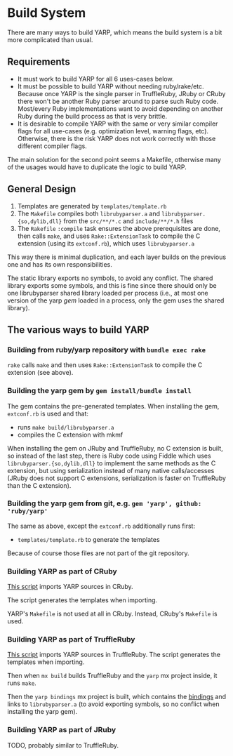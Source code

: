 # Build System

There are many ways to build YARP, which means the build system is a bit more complicated than usual.

## Requirements

* It must work to build YARP for all 6 uses-cases below.
* It must be possible to build YARP without needing ruby/rake/etc.
  Because once YARP is the single parser in TruffleRuby, JRuby or CRuby there won't be another Ruby parser around to parse such Ruby code.
  Most/every Ruby implementations want to avoid depending on another Ruby during the build process as that is very brittle.
* It is desirable to compile YARP with the same or very similar compiler flags for all use-cases (e.g. optimization level, warning flags, etc).
  Otherwise, there is the risk YARP does not work correctly with those different compiler flags.

The main solution for the second point seems a Makefile, otherwise many of the usages would have to duplicate the logic to build YARP.

## General Design

1. Templates are generated by `templates/template.rb`
4. The `Makefile` compiles both `librubyparser.a` and `librubyparser.{so,dylib,dll}` from the `src/**/*.c` and `include/**/*.h` files
5. The `Rakefile` `:compile` task ensures the above prerequisites are done, then calls `make`,
  and uses `Rake::ExtensionTask` to compile the C extension (using its `extconf.rb`), which uses `librubyparser.a`

This way there is minimal duplication, and each layer builds on the previous one and has its own responsibilities.

The static library exports no symbols, to avoid any conflict.
The shared library exports some symbols, and this is fine since there should only be one librubyparser shared library
loaded per process (i.e., at most one version of the yarp *gem* loaded in a process, only the gem uses the shared library).

## The various ways to build YARP

### Building from ruby/yarp repository with `bundle exec rake`

`rake` calls `make` and then uses `Rake::ExtensionTask` to compile the C extension (see above).

### Building the yarp gem by `gem install/bundle install`

The gem contains the pre-generated templates.
When installing the gem, `extconf.rb` is used and that:
* runs `make build/librubyparser.a`
* compiles the C extension with mkmf

When installing the gem on JRuby and TruffleRuby, no C extension is built, so instead of the last step,
there is Ruby code using Fiddle which uses `librubyparser.{so,dylib,dll}`
to implement the same methods as the C extension, but using serialization instead of many native calls/accesses
(JRuby does not support C extensions, serialization is faster on TruffleRuby than the C extension).

### Building the yarp gem from git, e.g. `gem 'yarp', github: 'ruby/yarp'`

The same as above, except the `extconf.rb` additionally runs first:
* `templates/template.rb` to generate the templates

Because of course those files are not part of the git repository.

### Building YARP as part of CRuby

[This script](https://github.com/ruby/ruby/blob/32e828bb4a6c65a392b2300f3bdf93008c7b6f25/tool/sync_default_gems.rb#L399-L426) imports YARP sources in CRuby.

The script generates the templates when importing.

YARP's `Makefile` is not used at all in CRuby. Instead, CRuby's `Makefile` is used.

### Building YARP as part of TruffleRuby

[This script](https://github.com/oracle/truffleruby/blob/master/tool/import-yarp.sh) imports YARP sources in TruffleRuby.
The script generates the templates when importing.

Then when `mx build` builds TruffleRuby and the `yarp` mx project inside, it runs `make`.

Then the `yarp bindings` mx project is built, which contains the [bindings](https://github.com/oracle/truffleruby/blob/master/src/main/c/yarp_bindings/src/yarp_bindings.c)
and links to `librubyparser.a` (to avoid exporting symbols, so no conflict when installing the yarp gem).

### Building YARP as part of JRuby

TODO, probably similar to TruffleRuby.
